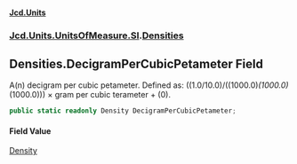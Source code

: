 #### [Jcd.Units](index.md 'index')
### [Jcd.Units.UnitsOfMeasure.SI](Jcd.Units.UnitsOfMeasure.SI.md 'Jcd.Units.UnitsOfMeasure.SI').[Densities](Densities.md 'Jcd.Units.UnitsOfMeasure.SI.Densities')

## Densities.DecigramPerCubicPetameter Field

A(n) decigram per cubic petameter. Defined as: ((1.0/10.0)/((1000.0)*(1000.0)*(1000.0))) × gram per cubic terameter + (0).

```csharp
public static readonly Density DecigramPerCubicPetameter;
```

#### Field Value
[Density](Density.md 'Jcd.Units.UnitTypes.Density')